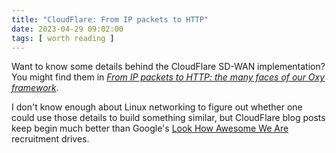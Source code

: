 ```yaml
---
title: "CloudFlare: From IP packets to HTTP"
date: 2023-04-29 09:02:00
tags: [ worth reading ]
---
```

Want to know some details behind the CloudFlare SD-WAN implementation? You might find them in _[From IP packets to HTTP: the many faces of our Oxy framework](https://blog.cloudflare.com/from-ip-packets-to-http-the-many-faces-of-our-oxy-framework/)_.

I don't know enough about Linux networking to figure out whether one could use those details to build something similar, but CloudFlare blog posts keep begin much better than Google's [Look How Awesome We Are](https://blog.ipspace.net/2020/11/worth-reading-ai-replication-self-promotion.html) recruitment drives.
